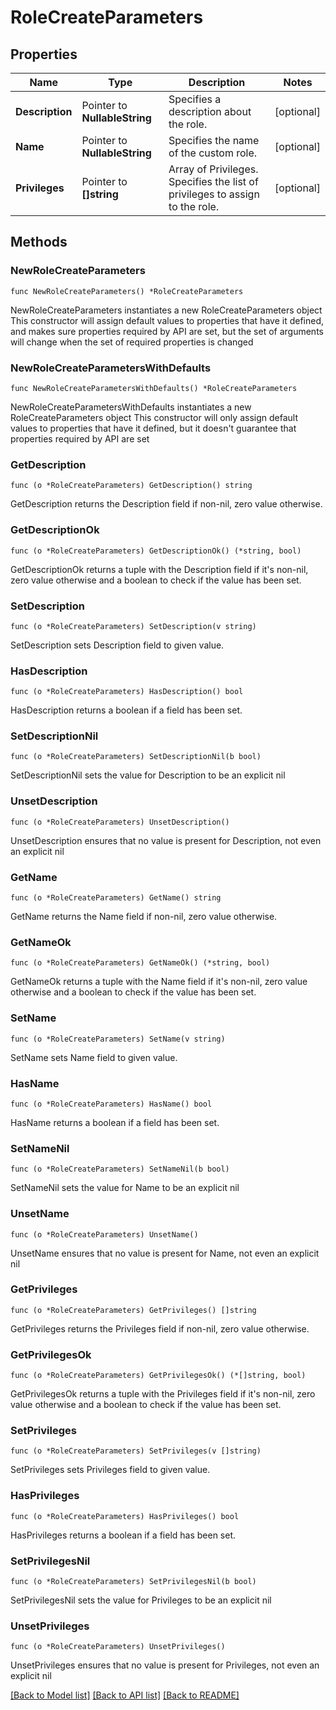 # RoleCreateParameters

## Properties

Name | Type | Description | Notes
------------ | ------------- | ------------- | -------------
**Description** | Pointer to **NullableString** | Specifies a description about the role. | [optional] 
**Name** | Pointer to **NullableString** | Specifies the name of the custom role. | [optional] 
**Privileges** | Pointer to **[]string** | Array of Privileges.  Specifies the list of privileges to assign to the role. | [optional] 

## Methods

### NewRoleCreateParameters

`func NewRoleCreateParameters() *RoleCreateParameters`

NewRoleCreateParameters instantiates a new RoleCreateParameters object
This constructor will assign default values to properties that have it defined,
and makes sure properties required by API are set, but the set of arguments
will change when the set of required properties is changed

### NewRoleCreateParametersWithDefaults

`func NewRoleCreateParametersWithDefaults() *RoleCreateParameters`

NewRoleCreateParametersWithDefaults instantiates a new RoleCreateParameters object
This constructor will only assign default values to properties that have it defined,
but it doesn't guarantee that properties required by API are set

### GetDescription

`func (o *RoleCreateParameters) GetDescription() string`

GetDescription returns the Description field if non-nil, zero value otherwise.

### GetDescriptionOk

`func (o *RoleCreateParameters) GetDescriptionOk() (*string, bool)`

GetDescriptionOk returns a tuple with the Description field if it's non-nil, zero value otherwise
and a boolean to check if the value has been set.

### SetDescription

`func (o *RoleCreateParameters) SetDescription(v string)`

SetDescription sets Description field to given value.

### HasDescription

`func (o *RoleCreateParameters) HasDescription() bool`

HasDescription returns a boolean if a field has been set.

### SetDescriptionNil

`func (o *RoleCreateParameters) SetDescriptionNil(b bool)`

 SetDescriptionNil sets the value for Description to be an explicit nil

### UnsetDescription
`func (o *RoleCreateParameters) UnsetDescription()`

UnsetDescription ensures that no value is present for Description, not even an explicit nil
### GetName

`func (o *RoleCreateParameters) GetName() string`

GetName returns the Name field if non-nil, zero value otherwise.

### GetNameOk

`func (o *RoleCreateParameters) GetNameOk() (*string, bool)`

GetNameOk returns a tuple with the Name field if it's non-nil, zero value otherwise
and a boolean to check if the value has been set.

### SetName

`func (o *RoleCreateParameters) SetName(v string)`

SetName sets Name field to given value.

### HasName

`func (o *RoleCreateParameters) HasName() bool`

HasName returns a boolean if a field has been set.

### SetNameNil

`func (o *RoleCreateParameters) SetNameNil(b bool)`

 SetNameNil sets the value for Name to be an explicit nil

### UnsetName
`func (o *RoleCreateParameters) UnsetName()`

UnsetName ensures that no value is present for Name, not even an explicit nil
### GetPrivileges

`func (o *RoleCreateParameters) GetPrivileges() []string`

GetPrivileges returns the Privileges field if non-nil, zero value otherwise.

### GetPrivilegesOk

`func (o *RoleCreateParameters) GetPrivilegesOk() (*[]string, bool)`

GetPrivilegesOk returns a tuple with the Privileges field if it's non-nil, zero value otherwise
and a boolean to check if the value has been set.

### SetPrivileges

`func (o *RoleCreateParameters) SetPrivileges(v []string)`

SetPrivileges sets Privileges field to given value.

### HasPrivileges

`func (o *RoleCreateParameters) HasPrivileges() bool`

HasPrivileges returns a boolean if a field has been set.

### SetPrivilegesNil

`func (o *RoleCreateParameters) SetPrivilegesNil(b bool)`

 SetPrivilegesNil sets the value for Privileges to be an explicit nil

### UnsetPrivileges
`func (o *RoleCreateParameters) UnsetPrivileges()`

UnsetPrivileges ensures that no value is present for Privileges, not even an explicit nil

[[Back to Model list]](../README.md#documentation-for-models) [[Back to API list]](../README.md#documentation-for-api-endpoints) [[Back to README]](../README.md)


